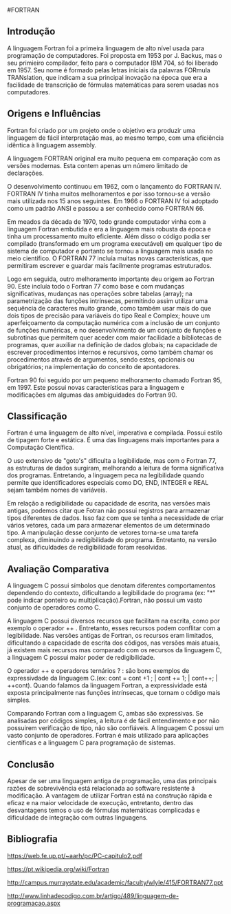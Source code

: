 #FORTRAN

## Introdução
  A linguagem Fortran foi a primeira linguagem de alto nível usada para programação de computadores. Foi proposta em 1953 por J. Backus, mas o seu primieiro compilador, feito para o computador IBM 704, só foi liberado em 1957. Seu nome é formado pelas letras iniciais da palavras FORmula TRANslation, que indicam a sua principal inovação na época que era a facilidade de transcrição de fórmulas matemáticas para serem usadas nos computadores.
  
## Origens e Influências
  Fortran foi criado por um projeto onde o objetivo era produzir uma linguagem de fácil interpretação mas, ao mesmo tempo, com uma eficiência idêntica à linguagem assembly.
  
  A linguagem FORTRAN original era muito pequena em comparação com as versões modernas. Esta contem apenas um número limitado de declarações.

  O desenvolvimento continuou em 1962, com o lançamento do FORTRAN IV. FORTRAN IV tinha muitos melhoramentos e por isso tornou-se a versão mais utilizada nos 15 anos seguintes. Em 1966 o FORTRAN IV foi adoptado como um padrão ANSI e passou a ser conhecido como FORTRAN 66.
  
  Em meados da década de 1970, todo grande computador vinha com a linguagem Fortran embutida e era a linguagem mais robusta da época e tinha um processamento muito eficiente. Além disso o código podia ser compilado (transformado em um programa executável) em qualquer tipo de sistema de computador e portanto se tornou a linguagem mais usada no meio científico. O FORTRAN 77 incluía muitas novas características, que permitiram escrever e guardar mais facilmente programas estruturados. 
  
  Logo em seguida, outro melhoramento importante deu origem ao Fortran 90. Este incluía todo o Fortran 77 como base e com mudanças significativas, mudanças nas operações sobre tabelas (array); na parametrização das funções intrínsecas, permitindo assim utilizar uma sequência de caracteres muito grande, como também usar mais do que dois tipos de precisão para variáveis do tipo Real e Complex; houve um aperfeiçoamento da computação numérica com a inclusão de um conjunto de funções numéricas, e no desenvolvimento de um conjunto de funções e subrotinas que permitem quer aceder com maior facilidade a bibliotecas de programas, quer auxiliar na definição de dados globais; na capacidade de escrever procedimentos internos e recursivos, como também chamar os procedimentos através de argumentos, sendo estes, opcionais ou obrigatórios; na implementação do conceito de apontadores.
  
  Fortran 90 foi seguido por um pequeno melhoramento chamado Fortran 95, em 1997. Este possui novas características para a  linguagem e modificações em algumas das ambiguidades do Fortran 90.

## Classificação
  Fortran é uma linguagem de alto nível, imperativa e compilada. Possui estilo de tipagem forte e estática. É uma das linguagens mais importantes para a Computação Científica.
  
  O uso extensivo de "goto's" dificulta a legibilidade, mas com o Fortran 77, as estruturas de dados surgiram, melhorando a leitura de forma significativa dos programas. Entretando, a linguagem peca na legibilidade quando permite que identificadores especiais como DO, END, INTEGER e REAL sejam também nomes de variáveis.
  
  Em relação a redigibilidade ou capacidade de escrita, nas versões mais antigas, podemos citar que Fotran não possui registros para armazenar tipos diferentes de dados. Isso faz com que se tenha a necessidade de criar vários vetores, cada um para armazenar elementos de um determinado tipo. A manipulação desse conjunto de vetores torna-se uma tarefa complexa, diminuindo a redigibilidade do programa. Entretanto, na versão atual, as dificuldades de redigibilidade foram resolvidas.

## Avaliação Comparativa
  A linguagem C possui símbolos que denotam diferentes comportamentos dependendo do contexto, dificultando a legibilidade do programa (ex: "*" pode indicar ponteiro ou multiplicação).Fortran, não possui um vasto conjunto de operadores como C. 
  
  A linguagem C possui diversos recursos que facilitam na escrita, como por exemplo o operador ++ . Entretanto, esses recursos podem conflitar com a legibilidade. Nas versões antigas de Fortran, os recursos eram limitados, dificultando a capacidade de escrita dos códigos, nas versões mais atuais, já existem mais recursos mas comparado com os recursos da linguagem C, a linguagem C possui maior poder de redigibilidade.
  
  O operador ++ e operadores ternários ? : são bons exemplos de expressivdade da linguagem C.(ex: cont = cont +1 ;  | cont += 1; | cont++; | ++cont). Quando falamos da linguagem Fortran, a expressividade está exposta principalmente nas funções intrínsecas, que tornam o código mais simples.
  
  
  Comparando Fortran com a linguagem C, ambas são expressivas. Se analisadas por códigos simples, a leitura é de fácil entendimento e por não possuirem verificação de tipo, não são confiáveis. A linguagem C possui um vasto conjunto de operadores.
  Fortran é mais utilizado para aplicações científicas e a linguagem C para programação de sistemas.

## Conclusão
  Apesar de ser uma linguagem antiga de programação, uma das principais razões de sobrevivência está relacionada ao software resistente á modificação. A vantagem de utilizar Fortran está na construção rápida e eficaz e na maior velocidade de execução, entretanto, dentro das desvantagens temos o uso de fórmulas matemáticas complicadas e dificuldade de integração com outras linguagens.

## Bibliografia
https://web.fe.up.pt/~aarh/pc/PC-capitulo2.pdf

https://pt.wikipedia.org/wiki/Fortran

http://campus.murraystate.edu/academic/faculty/wlyle/415/FORTRAN77.ppt

http://www.linhadecodigo.com.br/artigo/489/linguagem-de-programacao.aspx
